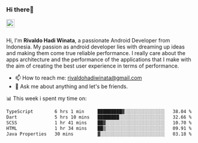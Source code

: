 ### Hi there👋
<a href="https://www.linkedin.com/in/rivaldohadiwinata/">
  <img align="left" alt="Rivaldo's LinkedIN" width="22px" src="https://upload.wikimedia.org/wikipedia/commons/8/81/LinkedIn_icon.svg" />
</a>

<br/>
<br/>

Hi, I'm **Rivaldo Hadi Winata**, a passionate Android Developer from Indonesia. 
My passion as android developer lies with dreaming up ideas and making them come true reliable performance. 
I really care about the apps architecture and the performance of the applications that I make with the aim of creating the best user experience in terms of performance.

- 📫 How to reach me: [rivaldohadiwinata@gmail.com](mailto:rivaldohadiwinata@gmail.com)
- 💬 Ask me about anything and let's be friends.

📊 This week i spent my time on:


<!--START_SECTION:waka-->

```txt
TypeScript        6 hrs 1 min     █████████▓░░░░░░░░░░░░░░░   38.04 %
Dart              5 hrs 10 mins   ████████░░░░░░░░░░░░░░░░░   32.66 %
SCSS              1 hr 41 mins    ██▓░░░░░░░░░░░░░░░░░░░░░░   10.70 %
HTML              1 hr 34 mins    ██▒░░░░░░░░░░░░░░░░░░░░░░   09.91 %
Java Properties   30 mins         ▓░░░░░░░░░░░░░░░░░░░░░░░░   03.18 %
```

<!--END_SECTION:waka-->


<!--- 🔭 I’m currently working on Management Order Depot Acun -->

<!--
**rivaldotjioe/rivaldotjioe** is a ✨ _special_ ✨ repository because its `README.md` (this file) appears on your GitHub profile.

Here are some ideas to get you started:

- 🔭 I’m currently working on ...
- 🌱 I’m currently learning ...
- 👯 I’m looking to collaborate on ...
- 🤔 I’m looking for help with ...
- 💬 Ask me about ...
- 📫 How to reach me: ...
- 😄 Pronouns: ...
- ⚡ Fun fact: ...
-->
